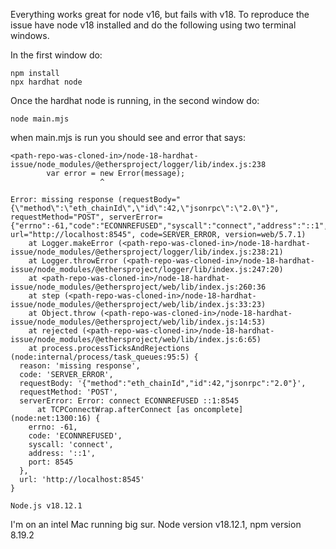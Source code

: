 Everything works great for node v16, but fails with v18. To reproduce the issue have node v18 installed and do the following using two terminal windows.

In the first window do:
```
npm install
npx hardhat node
```

Once the hardhat node is running, in the second window do:
```
node main.mjs
```

when main.mjs is run you should see and error that says:

```
<path-repo-was-cloned-in>/node-18-hardhat-issue/node_modules/@ethersproject/logger/lib/index.js:238
        var error = new Error(message);
                    ^

Error: missing response (requestBody="{\"method\":\"eth_chainId\",\"id\":42,\"jsonrpc\":\"2.0\"}", requestMethod="POST", serverError={"errno":-61,"code":"ECONNREFUSED","syscall":"connect","address":"::1","port":8545}, url="http://localhost:8545", code=SERVER_ERROR, version=web/5.7.1)
    at Logger.makeError (<path-repo-was-cloned-in>/node-18-hardhat-issue/node_modules/@ethersproject/logger/lib/index.js:238:21)
    at Logger.throwError (<path-repo-was-cloned-in>/node-18-hardhat-issue/node_modules/@ethersproject/logger/lib/index.js:247:20)
    at <path-repo-was-cloned-in>/node-18-hardhat-issue/node_modules/@ethersproject/web/lib/index.js:260:36
    at step (<path-repo-was-cloned-in>/node-18-hardhat-issue/node_modules/@ethersproject/web/lib/index.js:33:23)
    at Object.throw (<path-repo-was-cloned-in>/node-18-hardhat-issue/node_modules/@ethersproject/web/lib/index.js:14:53)
    at rejected (<path-repo-was-cloned-in>/node-18-hardhat-issue/node_modules/@ethersproject/web/lib/index.js:6:65)
    at process.processTicksAndRejections (node:internal/process/task_queues:95:5) {
  reason: 'missing response',
  code: 'SERVER_ERROR',
  requestBody: '{"method":"eth_chainId","id":42,"jsonrpc":"2.0"}',
  requestMethod: 'POST',
  serverError: Error: connect ECONNREFUSED ::1:8545
      at TCPConnectWrap.afterConnect [as oncomplete] (node:net:1300:16) {
    errno: -61,
    code: 'ECONNREFUSED',
    syscall: 'connect',
    address: '::1',
    port: 8545
  },
  url: 'http://localhost:8545'
}

Node.js v18.12.1

```


I'm on an intel Mac running big sur.  Node version v18.12.1, npm version 8.19.2
